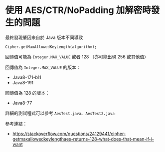 使用 AES/CTR/NoPadding 加解密時發生的問題
=======================================


最終發現肇因來自於 Java 版本不同導致 

`Cipher.getMaxAllowedKeyLength(algorithm);`

回傳值可能為 `Integer.MAX_VALUE` 或者 128 （亦可能出現 256 或其他值）

回傳值為 `Integer.MAX_VALUE` 的版本：
- Java8-171-b11
- Java8-191 

回傳值為 128 的版本：
- Java8-77

詳細的測試程式可以參考 `AesTest.java`、`AesTest2.java`
  
  
參考連結：

- https://stackoverflow.com/questions/24129441/cipher-getmaxallowedkeylengthaes-returns-128-what-does-that-mean-if-i-want
